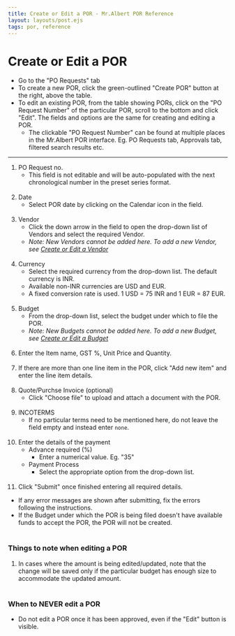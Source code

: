 ```yaml
---
title: Create or Edit a POR - Mr.Albert POR Reference
layout: layouts/post.ejs
tags: por, reference
---
```


# Create or Edit a POR

* Go to the "PO Requests" tab
* To create a new POR, click the green-outlined "Create POR" button at the right, above the table.
* To edit an existing POR, from the table showing PORs, click on the "PO Request Number" of the particular POR, scroll to the bottom and click "Edit". The fields and options are the same for creating and editing a POR.
	* The clickable "PO Request Number" can be found at multiple places in the Mr.Albert POR interface. Eg. PO Requests tab, Approvals tab, filtered search results etc.
---
1. PO Request no.
	- This field is not editable and will be auto-populated with the next chronological number in the preset series format.
<br><br />
2. Date
	- Select POR date by clicking on the Calendar icon in the field.
<br><br />
3. Vendor
	- Click the down arrow in the field to open the drop-down list of Vendors and select the required Vendor.
	- *Note: New Vendors cannot be added here. To add a new Vendor, see [Create or Edit a Vendor](/reference/vendor/create-edit-vendor)*
<br><br />
4. Currency
	- Select the required currency from the drop-down list. The default currency is INR.
	- Available non-INR currencies are USD and EUR. 
	- A fixed conversion rate is used. 1 USD = 75 INR and 1 EUR = 87 EUR.
<br><br />
5. Budget
	- From the drop-down list, select the budget under which to file the POR.
	- *Note: New Budgets cannot be added here. To add a new Budget, see [Create or Edit a Budget](/reference/budget/create-edit-budget)*
<br><br />
6. Enter the Item name, GST %, Unit Price and Quantity.
<br><br />
7. If there are more than one line item in the POR, click "Add new item" and enter the line item details.
<br><br />
8. Quote/Purchse Invoice (optional)
	- Click "Choose file" to upload and attach a document with the POR.
<br><br />
9. INCOTERMS
	- If no particular terms need to be mentioned here, do not leave the field empty and instead enter `none`. 
<br><br />
10. Enter the details of the payment
	- Advance required (%) 
		- Enter a numerical value. Eg. "35"
	- Payment Process
		- Select the appropriate option from the drop-down list. 
<br><br />
11. Click "Submit" once finished entering all required details.

* If any error messages are shown after submitting, fix the errors following the instructions. 
* If the Budget under which the POR is being filed doesn't have available funds to accept the POR, the POR will not be created. 
<br><br />
### Things to note when editing a POR
1. In cases where the amount is being edited/updated, note that the change will be saved only if the particular budget has enough size to accommodate the updated amount.
<br><br />
### When to NEVER edit a POR
* Do not edit a POR once it has been approved, even if the "Edit" button is visible.